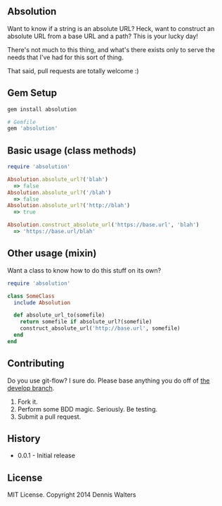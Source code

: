## Absolution ##

Want to know if a string is an absolute URL? Heck, want to construct an
absolute URL from a base URL and a path? This is your lucky day!

There's not much to this thing, and what's there exists only to serve the
needs that I've had for this sort of thing.

That said, pull requests are totally welcome :)

## Gem Setup ##

```ruby
gem install absolution

# Gemfile
gem 'absolution'
```
## Basic usage (class methods) ##

```ruby
require 'absolution'

Absolution.absolute_url?('blah')
  => false
Absolution.absolute_url?('/blah')
  => false
Absolution.absolute_url?('http://blah')
  => true

Absolution.construct_absolute_url('https://base.url', 'blah')
  => 'https://base.url/blah'
```

## Other usage (mixin) ##

Want a class to know how to do this stuff on its own?

```ruby
require 'absolution'

class SomeClass
  include Absolution

  def absolute_url_to(somefile)
    return somefile if absolute_url?(somefile)
    construct_absolute_url('http://base.url', somefile)
  end
end
```

## Contributing ##

Do you use git-flow? I sure do. Please base anything you do off of
[the develop branch](https://github.com/ess/factis/tree/develop).

1. Fork it.
2. Perform some BDD magic. Seriously. Be testing.
3. Submit a pull request.

## History ##

* 0.0.1 - Initial release

## License ##

MIT License. Copyright 2014 Dennis Walters

